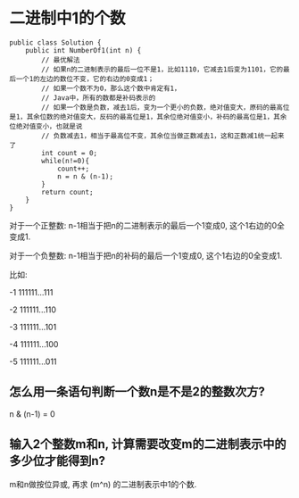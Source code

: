 # 二进制中1的个数



```
public class Solution {
    public int NumberOf1(int n) {
        // 最优解法
        // 如果n的二进制表示的最后一位不是1，比如1110，它减去1后变为1101，它的最后一个1的左边的数位不变，它的右边的0变成1；
        // 如果一个数不为0，那么这个数中肯定有1，
        // Java中，所有的数都是补码表示的
        // 如果一个数是负数，减去1后，变为一个更小的负数，绝对值变大，原码的最高位是1，其余位数的绝对值变大，反码的最高位是1，其余位绝对值变小，补码的最高位是1，其余位绝对值变小，也就是说
        // 负数减去1，相当于最高位不变，其余位当做正数减去1，这和正数减1统一起来了
        int count = 0;
        while(n!=0){
            count++;
            n = n & (n-1);
        }
        return count;
    }
}
```



对于一个正整数: n-1相当于把n的二进制表示的最后一个1变成0, 这个1右边的0全变成1.

对于一个负整数: n-1相当于把n的补码的最后一个1变成0,  这个1右边的0全变成1.

比如: 

-1 111111...111

-2 111111...110

-3 111111...101

-4 111111...100

-5 111111...011





## 怎么用一条语句判断一个数n是不是2的整数次方?

n & (n-1) = 0



## 输入2个整数m和n, 计算需要改变m的二进制表示中的多少位才能得到n?

m和n做按位异或, 再求 (m^n) 的二进制表示中1的个数.



